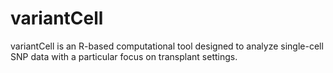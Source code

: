 # variantCell
variantCell is an R-based computational tool designed to analyze single-cell SNP data with a particular focus on transplant settings.
